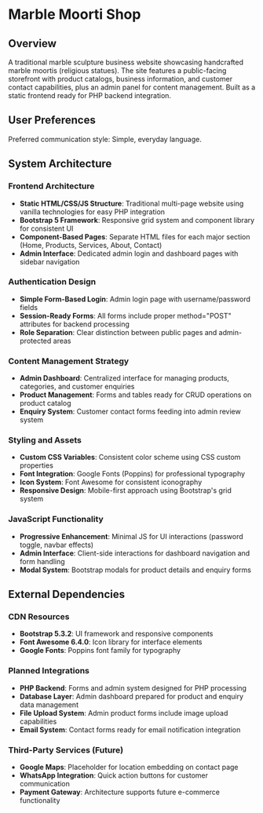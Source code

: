 # Marble Moorti Shop

## Overview

A traditional marble sculpture business website showcasing handcrafted marble moortis (religious statues). The site features a public-facing storefront with product catalogs, business information, and customer contact capabilities, plus an admin panel for content management. Built as a static frontend ready for PHP backend integration.

## User Preferences

Preferred communication style: Simple, everyday language.

## System Architecture

### Frontend Architecture
- **Static HTML/CSS/JS Structure**: Traditional multi-page website using vanilla technologies for easy PHP integration
- **Bootstrap 5 Framework**: Responsive grid system and component library for consistent UI
- **Component-Based Pages**: Separate HTML files for each major section (Home, Products, Services, About, Contact)
- **Admin Interface**: Dedicated admin login and dashboard pages with sidebar navigation

### Authentication Design
- **Simple Form-Based Login**: Admin login page with username/password fields
- **Session-Ready Forms**: All forms include proper method="POST" attributes for backend processing
- **Role Separation**: Clear distinction between public pages and admin-protected areas

### Content Management Strategy
- **Admin Dashboard**: Centralized interface for managing products, categories, and customer enquiries
- **Product Management**: Forms and tables ready for CRUD operations on product catalog
- **Enquiry System**: Customer contact forms feeding into admin review system

### Styling and Assets
- **Custom CSS Variables**: Consistent color scheme using CSS custom properties
- **Font Integration**: Google Fonts (Poppins) for professional typography
- **Icon System**: Font Awesome for consistent iconography
- **Responsive Design**: Mobile-first approach using Bootstrap's grid system

### JavaScript Functionality
- **Progressive Enhancement**: Minimal JS for UI interactions (password toggle, navbar effects)
- **Admin Interface**: Client-side interactions for dashboard navigation and form handling
- **Modal System**: Bootstrap modals for product details and enquiry forms

## External Dependencies

### CDN Resources
- **Bootstrap 5.3.2**: UI framework and responsive components
- **Font Awesome 6.4.0**: Icon library for interface elements
- **Google Fonts**: Poppins font family for typography

### Planned Integrations
- **PHP Backend**: Forms and admin system designed for PHP processing
- **Database Layer**: Admin dashboard prepared for product and enquiry data management
- **File Upload System**: Admin product forms include image upload capabilities
- **Email System**: Contact forms ready for email notification integration

### Third-Party Services (Future)
- **Google Maps**: Placeholder for location embedding on contact page
- **WhatsApp Integration**: Quick action buttons for customer communication
- **Payment Gateway**: Architecture supports future e-commerce functionality